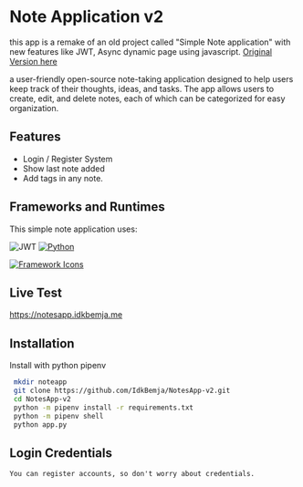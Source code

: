 
# Note Application v2
this app is a remake of an old project called "Simple Note application" with new features like JWT, Async dynamic page using javascript. [Original Version here](https://github.com/IdkBemja/SimpleNoteApp)

a user-friendly  open-source note-taking application designed to help users keep track of their thoughts, ideas, and tasks. The app allows users to create, edit, and delete notes, each of which can be categorized for easy organization.

## Features

- Login / Register System
- Show last note added
- Add tags in any note.


## Frameworks and Runtimes
This simple note application uses:

![JWT](https://img.shields.io/badge/Javascript-JWT-yellow.svg)
[![Python](https://img.shields.io/badge/runtime-Python_3.11-green?logo=python)](https://www.python.org/downloads/)

[![Framework Icons](https://img.shields.io/badge/Framework_Icons-Bootstrap-purple?logo=bootstrap)](https://icons.getbootstrap.com/#install)

## Live Test
https://notesapp.idkbemja.me

## Installation

Install with python pipenv

```bash
 mkdir noteapp
 git clone https://github.com/IdkBemja/NotesApp-v2.git
 cd NotesApp-v2
 python -m pipenv install -r requirements.txt
 python -m pipenv shell
 python app.py
```
    
## Login Credentials

```
You can register accounts, so don't worry about credentials.
```

